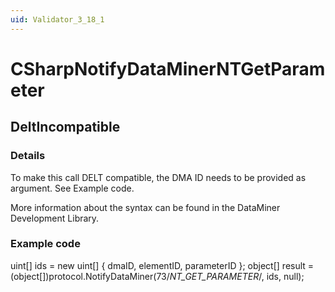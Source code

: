 ```yaml
---
uid: Validator_3_18_1
---
```


# CSharpNotifyDataMinerNTGetParameter

## DeltIncompatible

<!-- Description, Properties, ... sections are auto-generated. -->
<!-- REPLACE ME AUTO-GENERATION -->

### Details

To make this call DELT compatible, the DMA ID needs to be provided as argument.
See Example code.

More information about the syntax can be found in the DataMiner Development Library.

### Example code

uint[] ids = new uint[] { dmaID, elementID, parameterID };
object[] result = (object[])protocol.NotifyDataMiner(73/*NT_GET_PARAMETER*/, ids, null);
